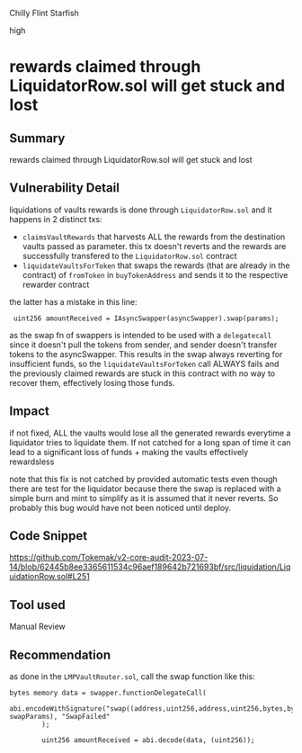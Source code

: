 Chilly Flint Starfish

high

# rewards claimed through LiquidatorRow.sol will get stuck and lost
## Summary
rewards claimed through LiquidatorRow.sol will get stuck and lost

## Vulnerability Detail
liquidations of vaults rewards is done through  `LiquidatorRow.sol` and it happens in 2 distinct txs:

- `claimsVaultRewards` that harvests ALL the rewards from the destination vaults passed as parameter. this tx doesn't reverts and the rewards are successfully transfered to the  `LiquidatorRow.sol` contract
- `liquidateVaultsForToken` that swaps the rewards (that are already in the contract) of `fromToken` in `buyTokenAddress` and sends it to the respective rewarder contract

the latter has a mistake in this line:
```solidity        
 uint256 amountReceived = IAsyncSwapper(asyncSwapper).swap(params);
```

as the swap fn of swappers is intended to  be used with a `delegatecall` since it doesn't pull the tokens from sender, and sender doesn't transfer tokens to the asyncSwapper.
This results in the swap always reverting for insufficient funds, so the `liquidateVaultsForToken` call ALWAYS fails and the previously claimed rewards are stuck in this contract with no way to recover them, effectively losing those funds.


## Impact
if not fixed, ALL the vaults would lose all the generated rewards everytime a liquidator tries to liquidate them. If not catched for a long span of time it can lead to a significant loss of funds + making the vaults effectively rewardsless

note that this fix  is not catched by provided automatic tests even though there are test for the liquidator because there the swap is replaced with a simple burn and mint to simplify as it is assumed that it never reverts. So probably this bug would have not been noticed until deploy.


## Code Snippet
https://github.com/Tokemak/v2-core-audit-2023-07-14/blob/62445b8ee3365611534c96aef189642b721693bf/src/liquidation/LiquidationRow.sol#L251
## Tool used

Manual Review

## Recommendation
as done in the `LMPVaultRouter.sol`, call the swap function like this:
```solidity
bytes memory data = swapper.functionDelegateCall(
            abi.encodeWithSignature("swap((address,uint256,address,uint256,bytes,bytes))", swapParams), "SwapFailed"
        );

        uint256 amountReceived = abi.decode(data, (uint256));
```
